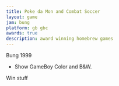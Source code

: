 ```yaml
---
title: Poke da Mon and Combat Soccer
layout: game
jam: bung
platform: gb gbc
awards: true
description: award winning homebrew games
---
```


Bung 1999

* Show GameBoy Color and B&W.

Win stuff
